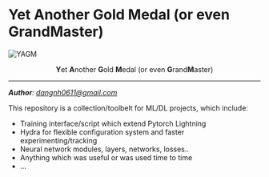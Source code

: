 # **Y**et **A**nother **G**old **M**edal (or even **G**rand**M**aster)

![YAGM](docs/images/yagm.png)

<div align="center">
  <b>Y</b>et <b>A</b>nother <b>G</b>old <b>M</b>edal (or even <b>G</b>rand<b>M</b>aster)
</div>

---


***Author**: dangnh0611@gmail.com*

This repository is a collection/toolbelt for ML/DL projects, which include:
- Training interface/script which extend Pytorch Lightning
- Hydra for flexible configuration system and faster experimenting/tracking
- Neural network modules, layers, networks, losses..
- Anything which was useful or was used time to time
- ...